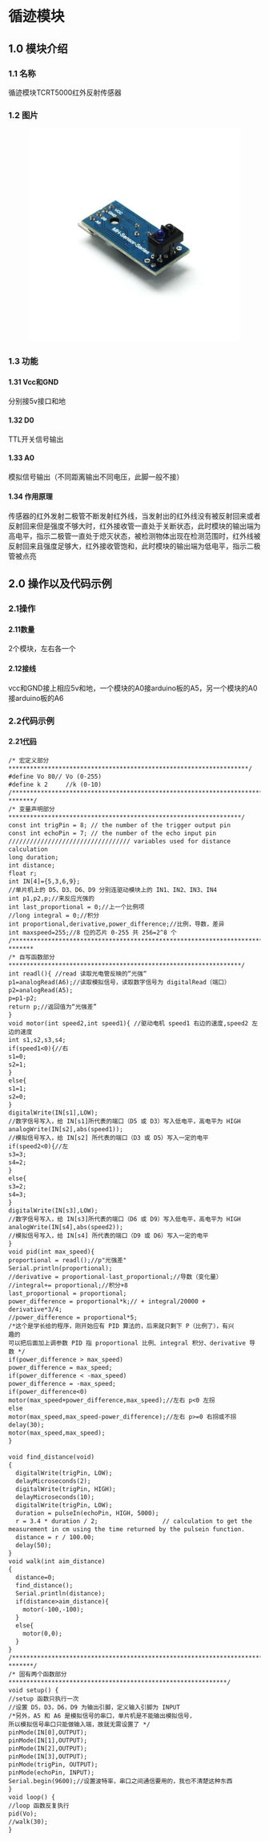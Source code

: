 # 循迹模块

## 1.0 模块介绍

### 1.1 名称

循迹模块TCRT5000红外反射传感器

### 1.2 图片

<figure><img src="../.gitbook/assets/循迹模块.jpg" alt=""><figcaption></figcaption></figure>

### 1.3 功能

#### 1.31 Vcc和GND

分别接5v接口和地

#### 1.32 D0

TTL开关信号输出

#### 1.33 A0

模拟信号输出（不同距离输出不同电压，此脚一般不接）

#### 1.34 作用原理

传感器的红外发射二极管不断发射红外线，当发射出的红外线没有被反射回来或者反射回来但是强度不够大时，红外接收管一直处于关断状态，此时模块的输出端为高电平，指示二极管一直处于熄灭状态，被检测物体出现在检测范围时，红外线被反射回来且强度足够大，红外接收管饱和，此时模块的输出端为低电平，指示二极管被点亮

## 2.0 操作以及代码示例

### 2.1操作

#### 2.11数量

2个模块，左右各一个

#### 2.12接线

vcc和GND接上相应5v和地，一个模块的A0接arduino板的A5，另一个模块的A0接arduino板的A6

### 2.2代码示例

#### 2.21[代码](https://github.com/NJURobotClub/arduino\_2019/blob/main/week6/xunji.ino)

```
/* 宏定义部分
*******************************************************************/
#define Vo 80// Vo (0-255)
#define k 2     //k (0-10)
/***********************************************************************
*******/
/* 变量声明部分
*****************************************************************/
const int trigPin = 8; // the number of the trigger output pin
const int echoPin = 7; // the number of the echo input pin
////////////////////////////////// variables used for distance calculation 
long duration;                               
int distance; 
float r;
int IN[4]={5,3,6,9};
//单片机上的 D5、D3、D6、D9 分别连驱动模块上的 IN1、IN2、IN3、IN4 
int p1,p2,p;//来反应光强的 
int last_proportional = 0;//上一个比例项 
//long integral = 0;//积分 
int proportional,derivative,power_difference;//比例，导数，差异 
int maxspeed=255;//8 位的芯片 0-255 共 256=2^8 个 
/***********************************************************************
*******
/* 自写函数部分
*****************************************************************/
int readl(){ //read 读取光电管反映的“光强“
p1=analogRead(A6);//读取模拟信号，读取数字信号为 digitalRead（端口）
p2=analogRead(A5); 
p=p1-p2; 
return p;//返回值为“光强差” 
} 
void motor(int speed2,int speed1){ //驱动电机 speed1 右边的速度,speed2 左边的速度 
int s1,s2,s3,s4;
if(speed1<0){//右 
s1=0;
s2=1;
} 
else{
s1=1;
s2=0;
} 
digitalWrite(IN[s1],LOW); 
//数字信号写入，给 IN[s1]所代表的端口（D5 或 D3）写入低电平，高电平为 HIGH 
analogWrite(IN[s2],abs(speed1));
//模拟信号写入，给 IN[s2] 所代表的端口（D3 或 D5）写入一定的电平
if(speed2<0){//左
s3=3;
s4=2;
}
else{
s3=2;
s4=3;
}
digitalWrite(IN[s3],LOW);
//数字信号写入，给 IN[s3]所代表的端口（D6 或 D9）写入低电平，高电平为 HIGH 
analogWrite(IN[s4],abs(speed2));
//模拟信号写入，给 IN[s4] 所代表的端口（D9 或 D6）写入一定的电平
}
void pid(int max_speed){
proportional = readl();//p"光强差"
Serial.println(proportional);
//derivative = proportional-last_proportional;//导数（变化量）
//integral+= proportional;//积分+8
last_proportional = proportional;
power_difference = proportional*k;// + integral/20000 + derivative*3/4; 
//power_difference = proportional*5;
/*这个是学长给的程序，刚开始应有 PID 算法的，后来就只剩下 P（比例了），有兴
趣的
可以把后面加上调参数 PID 指 proportional 比例、integral 积分、derivative 导数 */
if(power_difference > max_speed)
power_difference = max_speed;
if(power_difference < -max_speed)
power_difference = -max_speed;
if(power_difference<0)
motor(max_speed+power_difference,max_speed);//左右 p<0 左拐
else
motor(max_speed,max_speed-power_difference);//左右 p>=0 右拐或不拐
delay(30);
motor(max_speed,max_speed);
}

void find_distance(void)                   
{ 
  digitalWrite(trigPin, LOW);
  delayMicroseconds(2);
  digitalWrite(trigPin, HIGH);
  delayMicroseconds(10);
  digitalWrite(trigPin, LOW);
  duration = pulseIn(echoPin, HIGH, 5000);
  r = 3.4 * duration / 2;                  // calculation to get the measurement in cm using the time returned by the pulsein function.     
  distance = r / 100.00;
  delay(50);
}
void walk(int aim_distance)
{
  distance=0;
  find_distance();
  Serial.println(distance);
  if(distance>aim_distance){
    motor(-100,-100);
  }
  else{
    motor(0,0);
  }
}
/***********************************************************************
*******/
/* 固有两个函数部分
*************************************************************/ 
void setup() {
//setup 函数只执行一次
//设置 D5，D3，D6，D9 为输出引脚，定义输入引脚为 INPUT
/*另外，A5 和 A6 是模拟信号的串口，单片机是不能输出模拟信号，
所以模拟信号串口只能做输入端，故就无需设置了 */ 
pinMode(IN[0],OUTPUT);
pinMode(IN[1],OUTPUT);
pinMode(IN[2],OUTPUT);
pinMode(IN[3],OUTPUT);
pinMode(trigPin, OUTPUT);
pinMode(echoPin, INPUT);
Serial.begin(9600);//设置波特率，串口之间通信要用的，我也不清楚这种东西
}
void loop() { 
//loop 函数反复执行
pid(Vo);
//walk(30);
}

```
